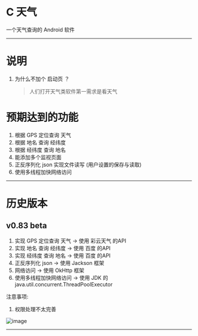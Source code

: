 # C 天气
一个天气查询的 Android 软件

---

# 说明 

1. 为什么不加个 启动页 ？
    > 人们打开天气类软件第一需求是看天气

# 预期达到的功能

1. 根据 GPS 定位查询 天气
2. 根据 地名 查询 经纬度
3. 根据 经纬度 查询 地名
4. 能添加多个监视页面
5. 正反序列化 json 实现文件读写 (用户设置的保存与读取)
6. 使用多线程加快网络访问

---

# 历史版本

## v0.83 beta

1. 实现 GPS 定位查询 天气    ->    使用 彩云天气 的API
2. 实现 地名 查询 经纬度     ->    使用 百度 的API
3. 实现 经纬度 查询 地名     ->    使用 百度 的API
4. 正反序列化 json          ->    使用 Jackson 框架
5. 网络访问                 ->    使用 OkHttp 框架
6. 使用多线程加快网络访问    ->    使用 JDK 的 java.util.concurrent.ThreadPoolExecutor

注意事项:
1. 权限处理不太完善

![image](https://user-images.githubusercontent.com/58614744/118510363-7a834280-b763-11eb-8b09-b0295af3030d.png)


----
